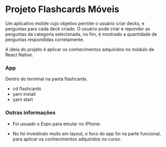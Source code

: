 # Projeto Flashcards Móveis

Um aplicativo mobile cujo objetivo permite o usuário criar decks, e perguntas para cada deck criado. O usuário pode criar e reponder as perguntas da categoria selecionada, no fim, é mostrado a quantidade de perguntas respondidas corretamente.

A ideia do projeto é aplicar os conhecimentos adquiridos no módulo de React Native.

### App

Dentro do terminal na pasta flashcards.

- cd flashcards
- yarn install
- yarn start

### Outras informações

- Foi usuado o Expo para emular no iPhone.

- No foi investindo muito em layout, o foco do app foi na parte funcional, para aplicar os conhecimentos adquiridos no curso.